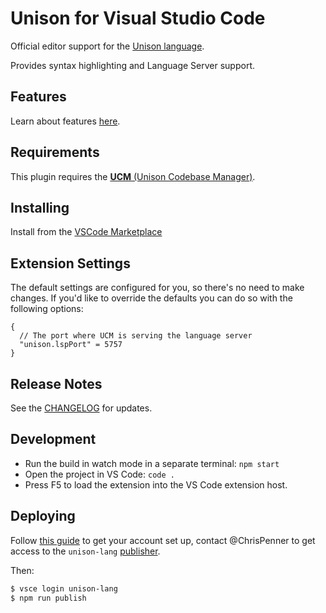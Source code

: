 # Unison for Visual Studio Code

Official editor support for the [Unison language](https://unison-lang.org/).

Provides syntax highlighting and Language Server support.

## Features

Learn about features [here](https://github.com/unisonweb/unison/blob/trunk/docs/language-server.markdown).

## Requirements

This plugin requires the [**UCM** (Unison Codebase Manager)](https://github.com/unisonweb/unison).

## Installing

Install from the [VSCode Marketplace](https://marketplace.visualstudio.com/items?itemName=unison-lang.unison)

## Extension Settings

The default settings are configured for you, so there's no need to make changes.
If you'd like to override the defaults you can do so with the following options:

```
{
  // The port where UCM is serving the language server
  "unison.lspPort" = 5757
}
```

## Release Notes

See the [CHANGELOG](./CHANGELOG.md) for updates.

## Development

* Run the build in watch mode in a separate terminal: `npm start`
* Open the project in VS Code: `code .`
* Press F5 to load the extension into the VS Code extension host.

## Deploying

Follow [this guide](https://code.visualstudio.com/api/working-with-extensions/publishing-extension) to get your account set up, contact @ChrisPenner to get access to the `unison-lang` [publisher](https://dev.azure.com/unison-lang).

Then:

```sh
$ vsce login unison-lang
$ npm run publish
```

